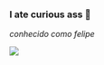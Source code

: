 ### I ate curious ass 💌

*conhecido como felipe*


![](https://media.tenor.com/4QRHnnjZTX4AAAAd/gt-dragon-ball-gt.gif)
